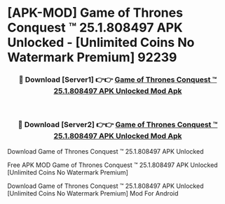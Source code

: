 # [APK-MOD] Game of Thrones  Conquest ™ 25.1.808497 APK Unlocked - [Unlimited Coins No Watermark Premium] 92239



<div align="center">
<h3>🔴 Download [Server1] 👉👉 <a href="https://momento.my/?title=Game_of_Thrones__Conquest_™_25.1.808497_APK_Unlocked">Game of Thrones  Conquest ™ 25.1.808497 APK Unlocked Mod Apk</a></h3><br>

<h3>🔴 Download [Server2] 👉👉 <a href="https://momento.my/?title=Game_of_Thrones__Conquest_™_25.1.808497_APK_Unlocked">Game of Thrones  Conquest ™ 25.1.808497 APK Unlocked Mod Apk</a></h3>
</div>



Download Game of Thrones  Conquest ™ 25.1.808497 APK Unlocked 

Free APK MOD Game of Thrones  Conquest ™ 25.1.808497 APK Unlocked [Unlimited Coins No Watermark Premium]

Download Game of Thrones  Conquest ™ 25.1.808497 APK Unlocked [Unlimited Coins No Watermark Premium] Mod For Android

